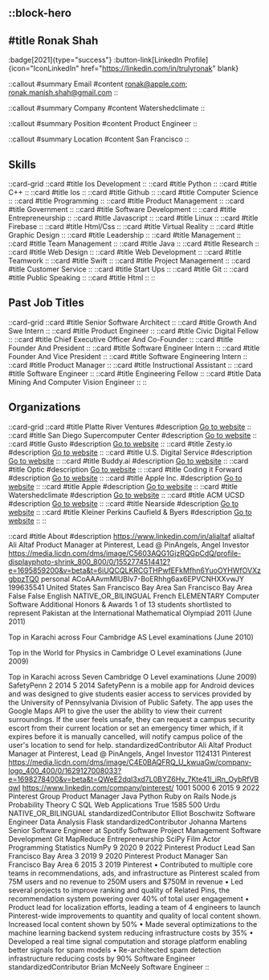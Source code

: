 ::block-hero
---
#title
Ronak Shah
---

:badge[2021]{type="success"}
:button-link[LinkedIn Profile]{icon="IconLinkedIn" href="https://linkedin.com/in/trulyronak" blank}

::callout
#summary
Email
#content
ronak@apple.com; ronak.manish.shah@gmail.com
::

::callout
#summary
Company
#content
Watershedclimate
::

::callout
#summary
Position
#content
Product Engineer
::

::callout
#summary
Location
#content
San Francisco
::

## Skills
::card-grid
::card
#title
Ios Development
::
::card
#title
Python
::
::card
#title
C++
::
::card
#title
Ios
::
::card
#title
Github
::
::card
#title
Computer Science
::
::card
#title
Programming
::
::card
#title
Product Management
::
::card
#title
Government
::
::card
#title
Software Development
::
::card
#title
Entrepreneurship
::
::card
#title
Javascript
::
::card
#title
Linux
::
::card
#title
Firebase
::
::card
#title
Html/Css
::
::card
#title
Virtual Reality
::
::card
#title
Graphic Design
::
::card
#title
Leadership
::
::card
#title
Management
::
::card
#title
Team Management
::
::card
#title
Java
::
::card
#title
Research
::
::card
#title
Web Design
::
::card
#title
Web Development
::
::card
#title
Teamwork
::
::card
#title
Swift
::
::card
#title
Project Management
::
::card
#title
Customer Service
::
::card
#title
Start Ups
::
::card
#title
Git
::
::card
#title
Public Speaking
::
::card
#title
Html
::
::

## Past Job Titles
::card-grid
::card
#title
Senior Software Architect
::
::card
#title
Growth And Swe Intern
::
::card
#title
Product Engineer
::
::card
#title
Civic Digital Fellow
::
::card
#title
Chief Executive Officer And Co-Founder
::
::card
#title
Founder And President
::
::card
#title
Software Engineer Intern
::
::card
#title
Founder And Vice President
::
::card
#title
Software Engineering Intern
::
::card
#title
Product Manager
::
::card
#title
Instructional Assistant
::
::card
#title
Software Engineer
::
::card
#title
Engineering Fellow
::
::card
#title
Data Mining And Computer Vision Engineer
::
::

## Organizations
::card-grid
::card
#title
Platte River Ventures
#description
[Go to website](platteriverventures.com)
::
::card
#title
San Diego Supercomputer Center
#description
[Go to website](sdsc.edu)
::
::card
#title
Gusto
#description
[Go to website](gusto.com)
::
::card
#title
Zesty.io
#description
[Go to website](zesty.io)
::
::card
#title
U.S. Digital Service
#description
[Go to website](usds.gov)
::
::card
#title
Buddy.ai
#description
[Go to website](buddy.ai)
::
::card
#title
Optic
#description
[Go to website](useoptic.com)
::
::card
#title
Coding it Forward
#description
[Go to website](codingitforward.com)
::
::card
#title
Apple Inc.
#description
[Go to website](apps.apple.com)
::
::card
#title
Apple
#description
[Go to website](apple.com)
::
::card
#title
Watershedclimate
#description
[Go to website](watershedclimate.com)
::
::card
#title
ACM UCSD
#description
[Go to website](acmucsd.com)
::
::card
#title
Nearside
#description
[Go to website](hatchcard.com)
::
::card
#title
Kleiner Perkins Caufield & Byers
#description
[Go to website](kpcb.com)
::
::

::card
#title
About
#description
https://www.linkedin.com/in/alialtaf alialtaf Ali Altaf Product Manager at Pinterest, Lead @ PinAngels, Angel Investor https://media.licdn.com/dms/image/C5603AQG1GjzRQGpCdQ/profile-displayphoto-shrink_800_800/0/1552774514412?e=1695859200&v=beta&t=6iUQCQLKRCGTHPwfEFkMfhn6YuoOYHWfOVXzgbpzTQ0 personal ACoAAAvmMlUBIv7-BoERhhg6ax6EPVCNHXXvwJY 199635541 United States San Francisco Bay Area San Francisco Bay Area False False English NATIVE_OR_BILINGUAL French ELEMENTARY Computer Software Additional Honors & Awards 1 of 13 students shortlisted to represent Pakistan at the International Mathematical Olympiad 2011 (June 2011)

Top in Karachi across Four Cambridge AS Level examinations (June 2010)

Top in the World for Physics in Cambridge O Level examinations (June 2009)

Top in Karachi across Seven Cambridge O Level examinations (June 2009) SafetyPenn 2 2014 5 2014 SafetyPenn is a mobile app for Android devices and was designed to give students easier access to services provided by the University of Pennsylvania Division of Public Safety. The app uses the Google Maps API to give the user the ability to view their current surroundings. If the user feels unsafe, they can request a campus security escort from their current location or set an emergency timer which, if it expires before it is manually cancelled, will notify campus police of the user's location to send for help. standardizedContributor Ali Altaf Product Manager at Pinterest, Lead @ PinAngels, Angel Investor 1124131 Pinterest https://media.licdn.com/dms/image/C4E0BAQFRQ_U_kwuaGw/company-logo_400_400/0/1629127008033?e=1698278400&v=beta&t=QWeE2dqI3xd7L0BYZ6Hy_7Kte41I_iRn_OybRfVBqwI https://www.linkedin.com/company/pinterest/ 1001 5000 6 2015 9 2022 Pinterest Group Product Manager Java Python Ruby on Rails Node.js Probability Theory C SQL Web Applications True 1585 500 Urdu NATIVE_OR_BILINGUAL standardizedContributor Elliot Boschwitz Software Engineer Data Analysis Flask standardizedContributor Johanna Martens Senior Software Engineer at Spotify Software Project Management Software Development Git MapReduce Entrepreneurship SciPy Film Actor Programming Statistics NumPy 9 2020 9 2022 Pinterest Product Lead San Francisco Bay Area 3 2019 9 2020 Pinterest Product Manager San Francisco Bay Area 6 2015 3 2019 Pinterest • Contributed to multiple core teams in recommendations, ads, and infrastructure as Pinterest scaled from 75M users and no revenue to 250M users and $750M in revenue
• Led several projects to improve ranking and quality of Related Pins, the recommendation system powering over 40% of total user engagement
• Product lead for localization efforts, leading a team of 4 engineers to launch Pinterest-wide improvements to quantity and quality of local content shown. Increased local content shown by 50%
• Made several optimizations to the machine learning backend system reducing infrastructure costs by 35%
• Developed a real time signal computation and storage platform enabling better signals for spam models
• Re-architected spam detection infrastructure reducing costs by 90% Software Engineer standardizedContributor Brian McNeely Software Engineer
::
